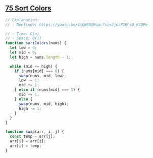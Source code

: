 ## [75 Sort Colors](https://leetcode.com/problems/sort-colors/description/)

<!-- notecardId: 1760009529840 -->

```js
// Explanation:
// - Neetcode: https://youtu.be/4xbWSRZHqac?si=JjoaPIEhsD_K4OPe

// - Time: O(n)
// - Space: O(1)
function sortColors(nums) {
  let low = 0;
  let mid = 0;
  let high = nums.length - 1;

  while (mid <= high) {
    if (nums[mid] === 0) {
      swap(nums, mid, low);
      low += 1;
      mid += 1;
    } else if (nums[mid] === 1) {
      mid += 1;
    } else {
      swap(nums, mid, high);
      high -= 1;
    }
  }
}

function swap(arr, i, j) {
  const temp = arr[j];
  arr[j] = arr[i];
  arr[i] = temp;
}
```
